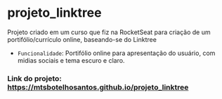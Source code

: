 # projeto_linktree

Projeto criado em um curso que fiz na RocketSeat para criação de um portifólio/currículo online, baseando-se do Linktree

- `Funcionalidade`: Portifólio online para apresentação do usuário, com midias sociais e tema escuro e claro.

### Link do projeto: https://mtsbotelhosantos.github.io/projeto_linktree
